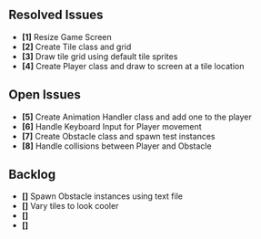 ## Resolved Issues ##

- **[1]** Resize Game Screen
- **[2]** Create Tile class and grid
- **[3]** Draw tile grid using default tile sprites
- **[4]** Create Player class and draw to screen at a tile location

## Open Issues ##

- **[5]** Create Animation Handler class and add one to the player
- **[6]** Handle Keyboard Input for Player movement
- **[7]** Create Obstacle class and spawn test instances
- **[8]** Handle collisions between Player and Obstacle

## Backlog ##

- **[]** Spawn Obstacle instances using text file
- **[]** Vary tiles to look cooler
- **[]**
- **[]**
